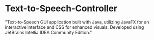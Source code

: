 # Text-to-Speech-Controller
"Text-to-Speech GUI application built with Java, utilizing JavaFX for an interactive interface and CSS for enhanced visuals. Developed using JetBrains IntelliJ IDEA Community Edition."
